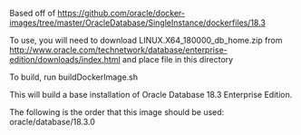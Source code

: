Based off of https://github.com/oracle/docker-images/tree/master/OracleDatabase/SingleInstance/dockerfiles/18.3

To use, you will need to download LINUX.X64_180000_db_home.zip from http://www.oracle.com/technetwork/database/enterprise-edition/downloads/index.html and place file in this directory

To build, run buildDockerImage.sh

This will build a base installation of Oracle Database 18.3 Enterprise Edition.   

The following is the order that this image should be used:  
      oracle/database/18.3.0

